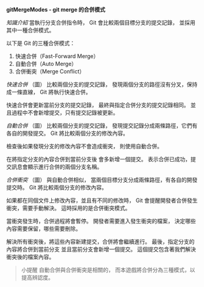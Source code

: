 **gitMergeModes - git merge 的合併模式**

*知識介紹*
當執行分支合併指令時，
Git 會比較兩個目標分支的提交記錄，
並採用其中一種合併模式。

以下是 Git 的三種合併模式：
1. 快速合併（Fast-Forward Merge）
2. 自動合併（Auto Merge）
3. 合併衝突（Merge Conflict）

*快速合併*
（圖）
比較兩個分支的提交記錄，
發現兩個分支的路徑沒有分叉，保持成一條直線，
Git 將執行快速合併。

快速合併會更新當前分支的提交記錄，
最終與指定合併分支的提交記錄相同。
並且過程中不會新增提交，只有提交記錄被更新。

*自動合併*
（圖）
比較兩個分支的提交記錄，
發現提交記錄分成兩條路徑，它們有各自的開發提交。
Git 將比較兩個分支的修改內容。

檢查後如果發現分支的修改內容不會造成衝突，
則使用自動合併。

在將指定分支的內容合併到當前分支後
會多新增一個提交。
表示合併已成功，提交訊息會顯示進行合併的兩個分支名稱。

*合併衝突*
（圖）
與自動合併相似，
當兩個目標分支分成兩條路徑，有各自的開發提交時。
Git 將比較兩個分支的修改內容。

如果都在同個文件上修改內容，並且有不同的修改時，
Git 會提醒開發者合併發生衝突，需要手動解決。
這時採用的是合併衝突模式。

當衝突發生時，合併過程將會暫停。
開發者需要進入發生衝突的檔案，
決定哪些內容需要保留，哪些需要刪除。

解決所有衝突後，將這些內容新建提交，合併將會繼續進行。
最後，指定分支的內容將合併到當前分支
並且當前分支會新增一個提交。
這個提交包含著我們解決衝突後的檔案內容。

>小提醒
自動合併與合併衝突是相關的，
而本遊戲將合併分為三種模式，以提高辨認度。

